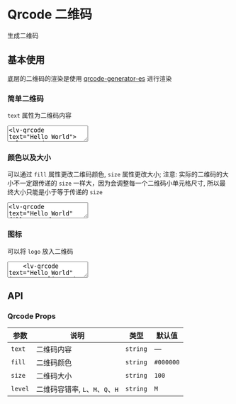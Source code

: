 # Qrcode 二维码

生成二维码

## 基本使用

底层的二维码的渲染是使用 [qrcode-generator-es](https://www.npmjs.com/package/qrcode-generator-es) 进行渲染

### 简单二维码

`text` 属性为二维码内容

<ClientOnly><CodePreview>
<textarea lang="vue-html">
<lv-qrcode text="Hello World"></lv-qrcode>
</textarea>
</CodePreview></ClientOnly>

### 颜色以及大小

可以通过 `fill` 属性更改二维码颜色, `size` 属性更改大小; 注意: 实际的二维码的大小不一定跟传递的 `size` 一样大，因为会调整每一个二维码小单元格尺寸, 所以最终大小只能是小于等于传递的 `size`

<ClientOnly><CodePreview>
<textarea lang="vue-html">
<lv-qrcode text="Hello World" fill="#4998f4" :size="120"></lv-qrcode>
</textarea>
</CodePreview></ClientOnly>

### 图标

可以将 `logo` 放入二维码

<ClientOnly>
  <CodePreview>
  <textarea lang="vue-html">
    <lv-qrcode text="Hello World" icon-src="/litos-ui-vue/img_loading.png"></lv-qrcode>
  </textarea>
  </CodePreview>
</ClientOnly>

## API

### Qrcode Props

| 参数    | 说明                             | 类型     | 默认值    |
| ------- | -------------------------------- | -------- | --------- |
| `text`  | 二维码内容                       | `string` | —         |
| `fill`  | 二维码颜色                       | `string` | `#000000` |
| `size`  | 二维码大小                       | `string` | `100`     |
| `level` | 二维码容错率, `L`、`M`、`Q`、`H` | `string` | `M`       |
